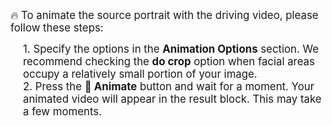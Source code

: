 <span style="font-size: 1.2em;">🔥 To animate the source portrait with the driving video, please follow these steps:</span>
<div style="font-size: 1.2em; margin-left: 20px;">
    1. Specify the options in the <strong>Animation Options</strong> section. We recommend checking the <strong>do crop</strong> option when facial areas occupy a relatively small portion of your image.
</div>
<div style="font-size: 1.2em; margin-left: 20px;">
    2. Press the <strong>🚀 Animate</strong> button and wait for a moment. Your animated video will appear in the result block. This may take a few moments.
</div>
